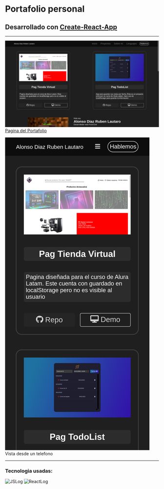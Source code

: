 # Portafolio personal

## Desarrollado con [Create-React-App](https://create-react-app.dev/)


---

![Captura del portafolio](./src/img/captura%20de%20pantalla/portafolio.png) [Pagina del  Portafolio](portafolio-h7a4-kcm506ewb-l4ut4r0-d3v.vercel.app)


![Captura del portafolio desde una vista movil](./src/img/captura%20de%20pantalla/portafolio-h7a4-kcm506ewb-l4ut4r0-d3v.vercel.app_(Pixel%205).png) Vista desde un telefono

---
### Tecnologia usadas:

![JSLog](https://img.shields.io/badge/JavaScript-black?style=for-the-badge&logo=javaScript)
![ReactLog](https://img.shields.io/badge/ReactJS-black?style=for-the-badge&logo=React)
